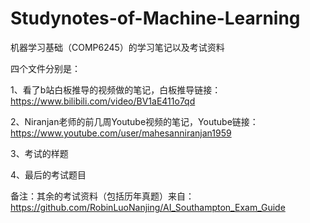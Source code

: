 # Studynotes-of-Machine-Learning
机器学习基础（COMP6245）的学习笔记以及考试资料

四个文件分别是：

1、看了b站白板推导的视频做的笔记，白板推导链接：https://www.bilibili.com/video/BV1aE411o7qd

2、Niranjan老师的前几周Youtube视频的笔记，Youtube链接：https://www.youtube.com/user/mahesanniranjan1959

3、考试的样题

4、最后的考试题目

备注：其余的考试资料（包括历年真题）来自：https://github.com/RobinLuoNanjing/AI_Southampton_Exam_Guide

